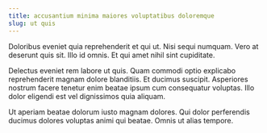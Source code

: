 ```yaml
---
title: accusantium minima maiores voluptatibus doloremque
slug: ut quis
---
```


Doloribus eveniet quia reprehenderit et qui ut. Nisi sequi numquam. Vero at deserunt quis sit. Illo id omnis. Et qui amet nihil sint cupiditate.

Delectus eveniet rem labore ut quis. Quam commodi optio explicabo reprehenderit magnam dolore blanditiis. Et ducimus suscipit. Asperiores nostrum facere tenetur enim beatae ipsum cum consequatur voluptas. Illo dolor eligendi est vel dignissimos quia aliquam.

Ut aperiam beatae dolorum iusto magnam dolores. Qui dolor perferendis ducimus dolores voluptas animi qui beatae. Omnis ut alias tempore.
